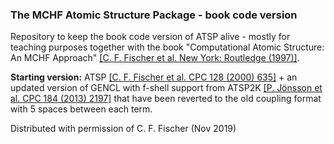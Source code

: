 ### The MCHF Atomic Structure Package - book code version

Repository to keep the book code version of ATSP alive - mostly for teaching purposes together with the book "Computational Atomic Structure: An MCHF Approach" [[C. F. Fischer et al. New York: Routledge (1997)]](https://doi.org/10.1201/9781315139982).

**Starting version:** ATSP [[C. F. Fischer et al. CPC 128 (2000) 635]](http://www.sciencedirect.com/science?_ob=GatewayURL&_origin=CPCPROGRAM&_method=citationSearch&_volkey=00104655%23128%23635&_version=1&md5=484faf407308bb5da371aa071023069f) + an updated version of GENCL with f-shell support from ATSP2K [[P. Jönsson et al. CPC 184 (2013) 2197]](https://doi.org/10.1016/j.cpc.2013.02.016) that have been reverted to the old coupling format with 5 spaces between each term.

Distributed with permission of C. F. Fischer (Nov 2019)
